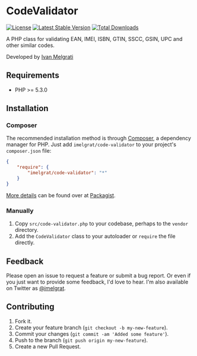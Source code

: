 CodeValidator
==================

[![License](https://poser.pugx.org/imelgrat/code-validator/license)](https://packagist.org/packages/imelgrat/code-validator)
[![Latest Stable Version](https://poser.pugx.org/imelgrat/code-validator/v/stable)](https://packagist.org/packages/imelgrat/code-validator)
[![Total Downloads](https://poser.pugx.org/imelgrat/code-validator/downloads)](https://packagist.org/packages/imelgrat/code-validator)

A PHP class for validating EAN, IMEI, ISBN, GTIN, SSCC, GSIN, UPC and other similar codes.

Developed by [Ivan Melgrati](https://imelgrat.me) 

Requirements
------------

*   PHP >= 5.3.0

Installation
------------

### Composer

The recommended installation method is through
[Composer](http://getcomposer.org/), a dependency manager for PHP. Just add
`imelgrat/code-validator` to your project's `composer.json` file:

```json
{
    "require": {
        "imelgrat/code-validator": "*"
    }
}
```

[More details](http://packagist.org/packages/imelgrat/code-validator) can
be found over at [Packagist](http://packagist.org).

### Manually

1.  Copy `src/code-validator.php` to your codebase, perhaps to the `vendor`
    directory.
2.  Add the `CodeValidator` class to your autoloader or `require` the file
    directly.

Feedback
--------

Please open an issue to request a feature or submit a bug report. Or even if
you just want to provide some feedback, I'd love to hear. I'm also available on
Twitter as [@imelgrat](https://twitter.com/imelgrat).

Contributing
------------

1.  Fork it.
2.  Create your feature branch (`git checkout -b my-new-feature`).
3.  Commit your changes (`git commit -am 'Added some feature'`).
4.  Push to the branch (`git push origin my-new-feature`).
5.  Create a new Pull Request.
